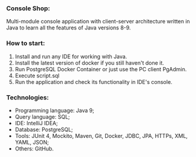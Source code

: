 ### Console Shop: 
Multi-module console application with client-server architecture written in Java
to learn all the features of Java versions 8-9.
  
  
  
### How to start:
1. Install and run any IDE for working with Java.
2. Install the latest version of docker if you still haven't done it.
3. Run PostgreSQL Docker Container or just use the PC client PgAdmin.
4. Execute script.sql
5. Run the application and check its functionality in IDE's console.
  
  
  
### Technologies:
- Programming language: Java 9;
- Query language: SQL;
- IDE: IntelliJ IDEA;
- Database: PostgreSQL;
- Tools: JUnit 4, Mockito, Maven, Git, Docker, JDBC, JPA, HTTPs, XML, YAML, JSON;
- Others: GitHub.
